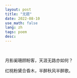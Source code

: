 ```yaml
---
layout: post
title: "无题"
date: 2022-08-10
use_math: false
lang: zh
tags: poem
desc:
---
```


<br>

月影阑珊顾盼客，天涯无路亦如何？

红桃粉黛合昏木，半醉秋风半醉歌。



